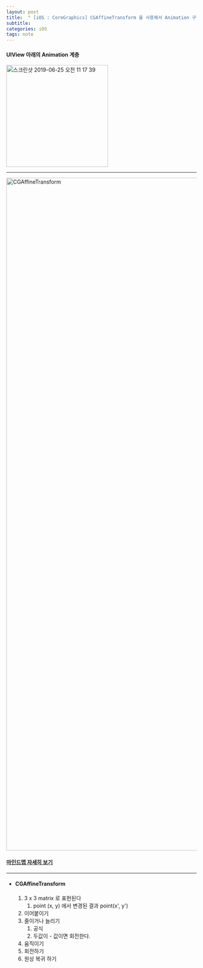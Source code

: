 ```yaml
---
layout: post
title:  " [iOS : CoreGraphics] CGAffineTransform 을 사용해서 Animation 구현하기! "
subtitle:
categories: iOS
tags: note
---
```


#### UIView 아래의 Animation 계층
<img width="269" alt="스크린샷 2019-06-25 오전 11 17 39" src="https://user-images.githubusercontent.com/38423205/60073389-43fd4280-975b-11e9-914d-7f85d9a3d56e.png">

---

<img width="1777" alt="CGAffineTransform" src="https://user-images.githubusercontent.com/38423205/60073162-a30e8780-975a-11e9-8ce5-e33153de93d9.png">

#### [마인드맵 자세히 보기](https://github.com/changSic/Task/files/3323777/CGAffineTransform.pdf)

---

-   #### CGAffineTransform

    1.  3 x 3 matrix 로 표현된다
        1.  point (x, y) 에서 변경된 결과 point(x', y')
    2.  이어붙이기
    3.  줄이거나 늘리기
        1.  공식
        2.  두값이 - 값이면 회전한다.
    4.  움직이기
    5.  회전하기
    6.  원상 복귀 하기
